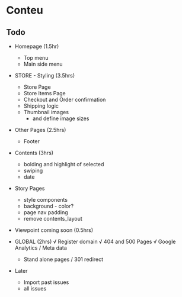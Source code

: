 # Conteu

## Todo

* Homepage (1.5hr)
  * Top menu
  * Main side menu
* STORE - Styling (3.5hrs)
  * Store Page
  * Store Items Page
  * Checkout and Order confirmation
  * Shipping logic
  * Thumbnail images
    - and define image sizes
* Other Pages (2.5hrs)
  * Footer
* Contents (3hrs)
  * bolding and highlight of selected
  * swiping
  * date
* Story Pages
  - style components
  - background - color?
  - page nav padding
  - remove contents_layout
* Viewpoint coming soon (0.5hrs)

* GLOBAL (2hrs)
  √ Register domain
  √ 404 and 500 Pages
  √ Google Analytics
  / Meta data
    - Stand alone pages
  / 301 redirect

* Later
  * Import past issues
  * all issues
